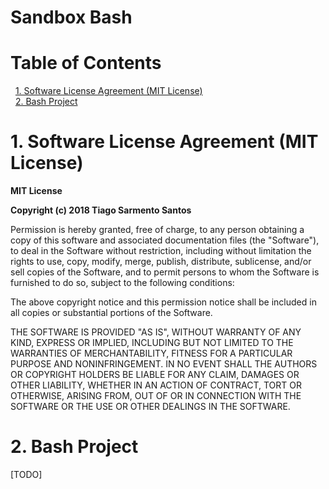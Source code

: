 # Sandbox Bash

# Table of Contents
&nbsp;&nbsp;[1. Software License Agreement (MIT License)](#1-software-license-agreement)
<a name="1. Software License Agreement (MIT License)"/>  
&nbsp;&nbsp;[2. Bash Project](#2-bash-project)
<a name="2. Bash Project"/>  

# 1. Software License Agreement (MIT License)
**MIT License**

**Copyright (c) 2018 Tiago Sarmento Santos**

Permission is hereby granted, free of charge, to any person obtaining a copy
of this software and associated documentation files (the "Software"), to deal
in the Software without restriction, including without limitation the rights
to use, copy, modify, merge, publish, distribute, sublicense, and/or sell
copies of the Software, and to permit persons to whom the Software is
furnished to do so, subject to the following conditions:

The above copyright notice and this permission notice shall be included in all
copies or substantial portions of the Software.

THE SOFTWARE IS PROVIDED "AS IS", WITHOUT WARRANTY OF ANY KIND, EXPRESS OR
IMPLIED, INCLUDING BUT NOT LIMITED TO THE WARRANTIES OF MERCHANTABILITY,
FITNESS FOR A PARTICULAR PURPOSE AND NONINFRINGEMENT. IN NO EVENT SHALL THE
AUTHORS OR COPYRIGHT HOLDERS BE LIABLE FOR ANY CLAIM, DAMAGES OR OTHER
LIABILITY, WHETHER IN AN ACTION OF CONTRACT, TORT OR OTHERWISE, ARISING FROM,
OUT OF OR IN CONNECTION WITH THE SOFTWARE OR THE USE OR OTHER DEALINGS IN THE
SOFTWARE.

# 2. Bash Project
[TODO]
